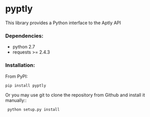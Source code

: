 # pyptly
This library provides a Python interface to the Aptly API

### Dependencies:
- python 2.7
- requests >= 2.4.3

### Installation:
From PyPI:

    pip install pyptly

Or you may use git to clone the repository from
Github and install it manually::

     python setup.py install
